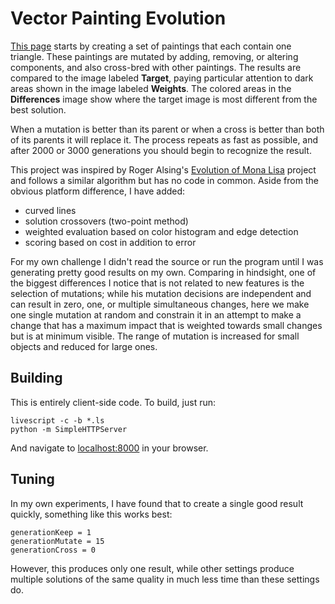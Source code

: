 Vector Painting Evolution
=========================

[This page][1] starts by creating a set of paintings that each contain one
triangle. These paintings are mutated by adding, removing, or
altering components, and also cross-bred with other paintings. The results are
compared to the image labeled **Target**, paying particular attention to dark
areas shown in the image labeled **Weights**. The colored areas in the
**Differences** image show where the target image is most different from the
best solution.

When a mutation is better than its parent or when a cross is better than both of
its parents it will replace it. The process repeats as fast as possible, and
after 2000 or 3000 generations you should begin to recognize the result.

This project was inspired by Roger Alsing's [Evolution of Mona Lisa][2] project
and follows a similar algorithm but has no code in common. Aside from the obvious
platform difference, I have added:

* curved lines
* solution crossovers (two-point method)
* weighted evaluation based on color histogram and edge detection
* scoring based on cost in addition to error

For my own challenge I didn't read the source or run the program until I was
generating pretty good results on my own. Comparing in hindsight, one of the
biggest differences I notice that is not related to new features is the
selection of mutations; while his mutation decisions are independent and can
result in zero, one, or multiple simultaneous changes, here we make one single
mutation at random and constrain it in an attempt to make a change that has a
maximum impact that is weighted towards small changes but is at minimum visible.
The range of mutation is increased for small objects and reduced for large ones.

Building
--------

This is entirely client-side code. To build, just run:

    livescript -c -b *.ls
    python -m SimpleHTTPServer

And navigate to [localhost:8000][3] in your browser.

Tuning
------

In my own experiments, I have found that to create a single good result quickly,
something like this works best:

    generationKeep = 1
    generationMutate = 15
    generationCross = 0

However, this produces only one result, while other settings produce multiple
solutions of the same quality in much less time than these settings do.


[1]: http://svachalek.github.com/svg_evo/
[2]: http://rogeralsing.com/2008/12/07/genetic-programming-evolution-of-mona-lisa/
[3]: http://localhost:8000

